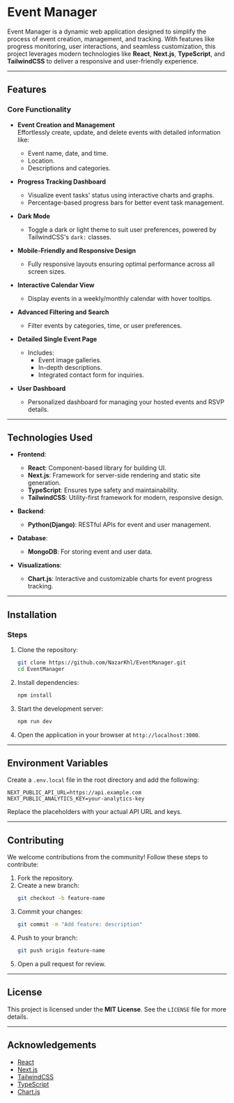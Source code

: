 # Event Manager  

Event Manager is a dynamic web application designed to simplify the process of event creation, management, and tracking. With features like progress monitoring, user interactions, and seamless customization, this project leverages modern technologies like **React**, **Next.js**, **TypeScript**, and **TailwindCSS** to deliver a responsive and user-friendly experience.  

---

## Features  

### Core Functionality  
- **Event Creation and Management**  
  Effortlessly create, update, and delete events with detailed information like:  
  - Event name, date, and time.  
  - Location.  
  - Descriptions and categories.  

- **Progress Tracking Dashboard**  
  - Visualize event tasks' status using interactive charts and graphs.  
  - Percentage-based progress bars for better event task management.  

- **Dark Mode**  
  - Toggle a dark or light theme to suit user preferences, powered by TailwindCSS's `dark:` classes.  

- **Mobile-Friendly and Responsive Design**  
  - Fully responsive layouts ensuring optimal performance across all screen sizes.  

- **Interactive Calendar View**  
  - Display events in a weekly/monthly calendar with hover tooltips.  

- **Advanced Filtering and Search**  
  - Filter events by categories, time, or user preferences.  

- **Detailed Single Event Page**  
  - Includes:  
    - Event image galleries.  
    - In-depth descriptions.  
    - Integrated contact form for inquiries.  

- **User Dashboard**  
  - Personalized dashboard for managing your hosted events and RSVP details.  

---

## Technologies Used  

- **Frontend**:  
  - **React**: Component-based library for building UI.  
  - **Next.js**: Framework for server-side rendering and static site generation.  
  - **TypeScript**: Ensures type safety and maintainability.  
  - **TailwindCSS**: Utility-first framework for modern, responsive design.  

- **Backend**:  
  - **Python(Django)**: RESTful APIs for event and user management.  

- **Database**:  
  - **MongoDB**: For storing event and user data.  

- **Visualizations**:  
  - **Chart.js**: Interactive and customizable charts for event progress tracking.  

---

## Installation  

### Steps  
1. Clone the repository:  
   ```bash  
   git clone https://github.com/NazarKhl/EventManager.git  
   cd EventManager  
   ```  

2. Install dependencies:  
   ```bash  
   npm install  
   ```  

3. Start the development server:  
   ```bash  
   npm run dev  
   ```  

4. Open the application in your browser at `http://localhost:3000`.  

---

## Environment Variables  

Create a `.env.local` file in the root directory and add the following:  
```env  
NEXT_PUBLIC_API_URL=https://api.example.com  
NEXT_PUBLIC_ANALYTICS_KEY=your-analytics-key  
```  

Replace the placeholders with your actual API URL and keys.  

---

## Contributing  

We welcome contributions from the community! Follow these steps to contribute:  

1. Fork the repository.  
2. Create a new branch:  
   ```bash  
   git checkout -b feature-name  
   ```  
3. Commit your changes:  
   ```bash  
   git commit -m "Add feature: description"  
   ```  
4. Push to your branch:  
   ```bash  
   git push origin feature-name  
   ```  
5. Open a pull request for review.  

---

## License  

This project is licensed under the **MIT License**. See the `LICENSE` file for more details.  

---

## Acknowledgements  

- [React](https://reactjs.org/)  
- [Next.js](https://nextjs.org/)  
- [TailwindCSS](https://tailwindcss.com/)  
- [TypeScript](https://www.typescriptlang.org/)  
- [Chart.js](https://www.chartjs.org/)  

